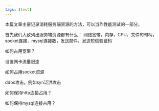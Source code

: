 ```yaml
---
tags: [test]
---
```


本篇文章主要记录消耗服务端资源的方法，可以当作性能测试的一部分。

首先我们大致列出服务端资源都有什么：
网络宽带，内存，CPU，文件句句柄，socket连接，mysql连接数，发送邮件，发送短信验证码

如何占用宽带？

设置网卡流量限速

如何占用socket资源

ddos攻击，例如syn泛洪攻击

如何保持http连接占用？

如何保持mysql连接占用？
